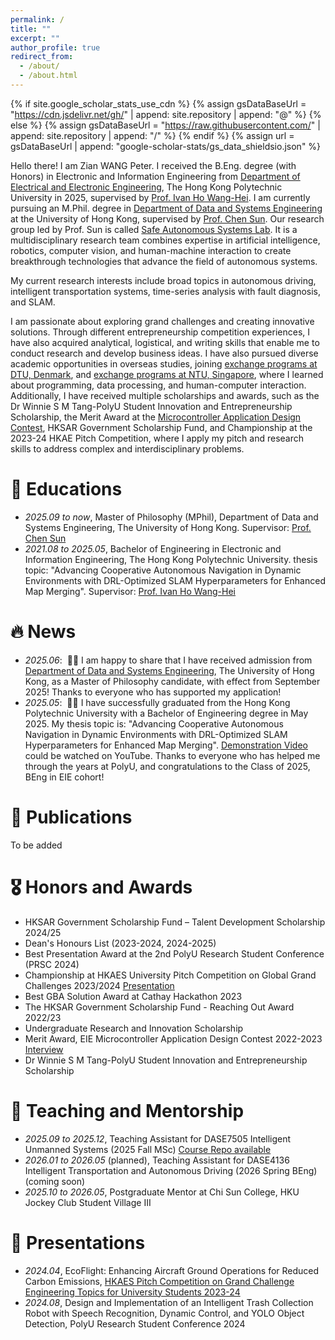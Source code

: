 ```yaml
---
permalink: /
title: ""
excerpt: ""
author_profile: true
redirect_from: 
  - /about/
  - /about.html
---
```


{% if site.google_scholar_stats_use_cdn %}
{% assign gsDataBaseUrl = "https://cdn.jsdelivr.net/gh/" | append: site.repository | append: "@" %}
{% else %}
{% assign gsDataBaseUrl = "https://raw.githubusercontent.com/" | append: site.repository | append: "/" %}
{% endif %}
{% assign url = gsDataBaseUrl | append: "google-scholar-stats/gs_data_shieldsio.json" %}

<span class='anchor' id='about-me'></span>

Hello there! I am Zian WANG Peter. I received the B.Eng. degree (with Honors) in Electronic and Information Engineering from [Department of Electrical and Electronic Engineering](https://www.polyu.edu.hk/eee/?sc_lang=en), The Hong Kong Polytechnic University in 2025, supervised by [Prof. Ivan Ho Wang-Hei](https://www.polyu.edu.hk/eee/people/academic-staff-and-teaching-staff/dr-ho-ivan/). I am currently pursuing an M.Phil. degree in [Department of Data and Systems Engineering](https://www.dase.hku.hk/) at the University of Hong Kong, supervised by [Prof. Chen Sun](https://chensunmac.github.io/). Our research group led by Prof. Sun is called [Safe Autonomous Systems Lab](https://hku-sas.hku.hk/). It is a multidisciplinary research team combines expertise in artificial intelligence, robotics, computer vision, and human-machine interaction to create breakthrough technologies that advance the field of autonomous systems. 

My current research interests include broad topics in autonomous driving, intelligent transportation systems, time-series analysis with fault diagnosis, and SLAM.

I am passionate about exploring grand challenges and creating innovative solutions. Through different entrepreneurship competition experiences, I have also acquired analytical, logistical, and writing skills that enable me to conduct research and develop business ideas. I have also pursued diverse academic opportunities in overseas studies, joining [exchange programs at DTU, Denmark](https://youtu.be/B7oA12MpVZc?si=FvIFWEdXofnySJdp), and [exchange programs at NTU, Singapore](https://ntu-sa.terradotta.com/index.cfm?FuseAction=Programs.ViewProgramAngular&id=11025), where I learned about programming, data processing, and human-computer interaction. Additionally, I have received multiple scholarships and awards, such as the Dr Winnie S M Tang-PolyU Student Innovation and Entrepreneurship Scholarship, the Merit Award at the [Microcontroller Application Design Contest](https://www.eie.polyu.edu.hk/event/madc2022-23/), HKSAR Government Scholarship Fund, and Championship at the 2023-24 HKAE Pitch Competition, where I apply my pitch and research skills to address complex and interdisciplinary problems.

# 📖 Educations
- *2025.09 to now*, Master of Philosophy (MPhil), Department of Data and Systems Engineering, The University of Hong Kong. Supervisor: [Prof. Chen Sun](https://chensunmac.github.io/)
- *2021.08 to 2025.05*, Bachelor of Engineering in Electronic and Information Engineering, The Hong Kong Polytechnic University. thesis topic: "Advancing Cooperative Autonomous Navigation in Dynamic Environments with DRL-Optimized SLAM Hyperparameters for Enhanced Map Merging". Supervisor: [Prof. Ivan Ho Wang-Hei](https://www.polyu.edu.hk/eee/people/academic-staff-and-teaching-staff/dr-ho-ivan/)

# 🔥 News
- *2025.06*: &nbsp;🎉🎉 I am happy to share that I have received admission from [Department of Data and Systems Engineering](https://www.dase.hku.hk/), The University of Hong Kong, as a Master of Philosophy candidate, with effect from September 2025! Thanks to everyone who has supported my application!
- *2025.05*: &nbsp;🎉🎉 I have successfully graduated from the Hong Kong Polytechnic University with a Bachelor of Engineering degree in May 2025. My thesis topic is: "Advancing Cooperative Autonomous Navigation in Dynamic Environments with DRL-Optimized SLAM Hyperparameters for Enhanced Map Merging". [Demonstration Video](https://youtu.be/Ie8hh0jGMl4?si=XHm50lMw56GifTHv) could be watched on YouTube. Thanks to everyone who has helped me through the years at PolyU, and congratulations to the Class of 2025, BEng in EIE cohort!

# 📝 Publications

To be added

# 🎖 Honors and Awards
- HKSAR Government Scholarship Fund – Talent Development Scholarship 2024/25
- Dean's Honours List (2023-2024, 2024-2025)
- Best Presentation Award at the 2nd PolyU Research Student Conference (PRSC 2024)
- Championship at HKAES University Pitch Competition on Global Grand Challenges 2023/2024 [Presentation](https://youtu.be/DYg3fTBqf4k?si=eRdQMjBGE5m_t1El)
- Best GBA Solution Award at Cathay Hackathon 2023
- The HKSAR Government Scholarship Fund - Reaching Out Award 2022/23
- Undergraduate Research and Innovation Scholarship
- Merit Award, EIE Microcontroller Application Design Contest 2022-2023 [Interview](https://youtu.be/A_ULsiMEHNg?si=wbyhg5ZbedgI3tPD)
- Dr Winnie S M Tang-PolyU Student Innovation and Entrepreneurship Scholarship

# 📖 Teaching and Mentorship
- *2025.09 to 2025.12*, Teaching Assistant for DASE7505 Intelligent Unmanned Systems (2025 Fall MSc) [Course Repo available](https://github.com/PeterWANGHK/DASE7505_student)
- *2026.01 to 2026.05* (planned), Teaching Assistant for DASE4136 Intelligent Transportation and Autonomous Driving (2026 Spring BEng) (coming soon)
- *2025.10 to 2026.05*, Postgraduate Mentor at Chi Sun College, HKU Jockey Club Student Village III
  
# 💬 Presentations
- *2024.04*, EcoFlight: Enhancing Aircraft Ground Operations for Reduced Carbon Emissions, [HKAES Pitch Competition on Grand Challenge
Engineering Topics for University Students 2023-24 ](https://pitchcomp.hkae.hk/en/competingteams.asp#accordionCompetingTeams)
- *2024.08*, Design and Implementation of an Intelligent Trash Collection Robot with Speech Recognition, Dynamic Control, and YOLO Object Detection, PolyU Research Student Conference 2024
